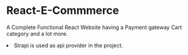 # React-E-Commmerce
A Complete Functional React Website having a Payment  gateway Cart category and a lot more.
<br>
<li> Strapi is used as api provider in the project.</li>

